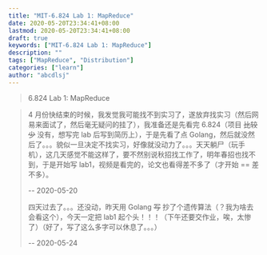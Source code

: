 ```yaml
---
title: "MIT-6.824 Lab 1: MapReduce"
date: 2020-05-20T23:34:41+08:00
lastmod: 2020-05-20T23:34:41+08:00
draft: true
keywords: ["MIT-6.824 Lab 1: MapReduce"]
description: ""
tags: ["MapReduce", "Distribution"]
categories: ["learn"]
author: "abcdlsj"
---
```

> 6.824 Lab 1: MapReduce
<!--more-->

> 4 月份快结束的时候，我发觉我可能找不到实习了，遂放弃找实习（然后网易来面试了，然后毫无疑问的挂了），我准备还是先看完 6.824（项目 ~~比较少~~ 没有，想写完 lab 后写到简历上），于是先看了点 Golang，然后就没然后了。。。貌似一旦决定不找实习，好像就没动力了。。。天天躺尸（玩手机），这几天感觉不能这样了，要不然别说秋招找工作了，明年春招也找不到，于是开始写 lab1，视频是看完的，论文也看得差不多了（才开始 == 差不多）。
>
> -\- 2020-05-20
>
> 四天过去了。。。还没动，昨天用 Golang ~~写~~ 抄了个遗传算法（？我为啥去会看这个），今天一定把 lab1 起个头！！！（下午还要交作业，唉，太惨了）（好了，写了这么多字可以休息了。。。）
>
> -\- 2020-05-24

